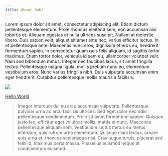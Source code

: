 ```yaml
---
title: About Rob!
---
```


Lorem ipsum dolor sit amet, consectetur adipiscing elit. Etiam dictum pellentesque elementum. Proin rhoncus eleifend sem, non accumsan nisi lobortis et. Aliquam egestas et nulla ultrices suscipit. Nullam at molestie libero. Duis sapien velit, aliquet sit amet ante nec, varius efficitur lectus. In et pellentesque ante. Maecenas nunc eros, dignissim et eros eu, hendrerit fermentum sapien. In consectetur quam quis felis aliquam, id sagittis tortor maximus. Etiam tortor dolor, vehicula id sem eu, ullamcorper volutpat velit. Nam sed bibendum metus. Integer nec faucibus lacus, sit amet fringilla lectus. Pellentesque magna ligula, mollis pretium nunc eu, elementum vestibulum eros. Nunc varius fringilla nibh. Duis vulputate accumsan enim eget hendrerit. Curabitur pellentesque mollis mauris a facilisis.

![](/caeser.jpg)

[Hello World](https://www.youtube.com/watch?v=Yw6u6YkTgQ4)

> Integer interdum dui eu arcu accumsan vulputate. Pellentesque pulvinar urna ac arcu facilisis ultrices. Sed eget dolor nec odio pellentesque condimentum. Proin sit amet fermentum sapien. Quisque justo leo, efficitur eget volutpat mollis, mattis et nunc. Maecenas pellentesque aliquam sem. Vestibulum luctus metus eu metus interdum, quis rutrum urna elementum. Quisque diam lectus, ornare quis urna et, rhoncus scelerisque nisi. Cras augue turpis, placerat sed felis id, maximus porta massa. Phasellus euismod neque at condimentum euismod.

>
